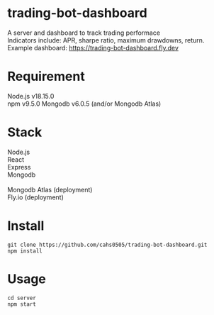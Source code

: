# trading-bot-dashboard
A server and dashboard to track trading performace<br />
Indicators include: APR, sharpe ratio, maximum drawdowns, return.
Example dashboard: https://trading-bot-dashboard.fly.dev

# Requirement
Node.js v18.15.0<br />
npm v9.5.0
Mongodb v6.0.5 (and/or Mongodb Atlas)

# Stack
Node.js<br />
React<br />
Express<br />
Mongodb <br />
<br />
Mongodb Atlas (deployment)<br />
Fly.io (deployment)

# Install
```
git clone https://github.com/cahs0505/trading-bot-dashboard.git
npm install
```

# Usage
```
cd server
npm start
```
